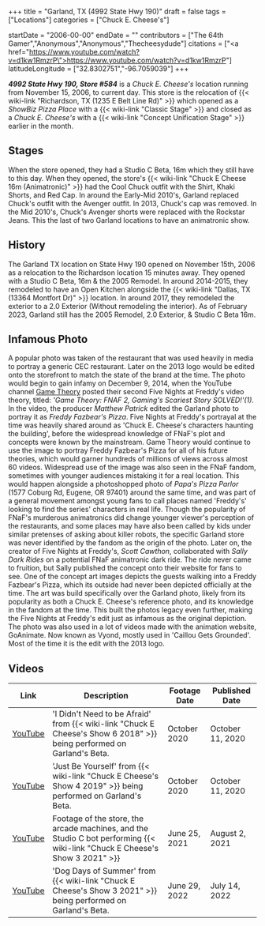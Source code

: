 +++
title = "Garland, TX (4992 State Hwy 190)"
draft = false
tags = ["Locations"]
categories = ["Chuck E. Cheese's"]


startDate = "2006-00-00"
endDate = ""
contributors = ["The 64th Gamer","Anonymous","Anonymous","Thecheesydude"]
citations = ["<a href=\"https://www.youtube.com/watch?v=d1kw1RmzrP\">https://www.youtube.com/watch?v=d1kw1RmzrP</a>"]
latitudeLongitude = ["32.8302751","-96.7059039"]
+++

***4992 State Hwy 190, Store #584*** is a *Chuck E. Cheese's* location running from November 15, 2006, to current day. This store is the relocation of {{< wiki-link "Richardson, TX (1235 E Belt Line Rd)" >}} which opened as a *ShowBiz Pizza Place* with a {{< wiki-link "Classic Stage" >}} and closed as a *Chuck E. Cheese's* with a {{< wiki-link "Concept Unification Stage" >}} earlier in the month.

## Stages

When the store opened, they had a Studio C Beta, 16m which they still have to this day. When they opened, the store's {{< wiki-link "Chuck E Cheese 16m (Animatronic)" >}} had the Cool Chuck outfit with the Shirt, Khaki Shorts, and Red Cap. In around the Early-Mid 2010's, Garland replaced Chuck's outfit with the Avenger outfit. In 2013, Chuck's cap was removed. In the Mid 2010's, Chuck's Avenger shorts were replaced with the Rockstar Jeans. This the last of two Garland locations to have an animatronic show.

## History

The Garland TX location on State Hwy 190 opened on November 15th, 2006 as a relocation to the Richardson location 15 minutes away. They opened with a Studio C Beta, 16m &amp; the 2005 Remodel. In around 2014-2015, they remodeled to have an Open Kitchen alongside the {{< wiki-link "Dallas, TX (13364 Montfort Dr)" >}} location. In around 2017, they remodeled the exterior to a 2.0 Exterior (Without remodeling the interior). As of February 2023, Garland still has the 2005 Remodel, 2.0 Exterior, &amp; Studio C Beta 16m.

## Infamous Photo

A popular photo was taken of the restaurant that was used heavily in media to portray a generic CEC restaurant. Later on the 2013 logo would be edited onto the storefront to match the state of the brand at the time. The photo would begin to gain infamy on December 9, 2014, when the YouTube channel [Game Theory](https://www.youtube.com/channel/UCo_IB5145EVNcf8hw1Kku7w) posted their second Five Nights at Freddy's video theory, titled: *'Game Theory: FNAF 2, Gaming's Scariest Story SOLVED!'(1)*. In the video, the producer *Matthew Patrick* edited the Garland photo to portray it as *Freddy Fazbear's Pizza*. Five Nights at Freddy's portrayal at the time was heavily shared around as 'Chuck E. Cheese's characters haunting the building', before the widespread knowledge of FNaF's plot and concepts were known by the mainstream. Game Theory would continue to use the image to portray Freddy Fazbear's Pizza for all of his future theories, which would garner hundreds of millions of views across almost 60 videos. Widespread use of the image was also seen in the FNaF fandom, sometimes with younger audiences mistaking it for a real location. This would happen alongside a photoshopped photo of *Papa's Pizza Parlor* (1577 Coburg Rd, Eugene, OR 97401) around the same time, and was part of a general movement amongst young fans to call places named 'Freddy's' looking to find the series' characters in real life. Though the popularity of FNaF's murderous animatronics did change younger viewer's perception of the restaurants, and some places may have also been called by kids under similar pretenses of asking about killer robots, the specific Garland store was never identified by the fandom as the origin of the photo. Later on, the creator of Five Nights at Freddy's, *Scott Cawthon*, collaborated with *Sally Dark Rides* on a potential FNaF animatronic dark ride. The ride never came to fruition, but Sally published the concept onto their website for fans to see. One of the concept art images depicts the guests walking into a Freddy Fazbear's Pizza, which its outside had never been depicted officially at the time. The art was build specifically over the Garland photo, likely from its popularity as both a Chuck E. Cheese's reference photo, and its knowledge in the fandom at the time. This built the photos legacy even further, making the Five Nights at Freddy's edit just as infamous as the original depiction. The photo was also used in a lot of videos made with the animation website, GoAnimate. Now known as Vyond, mostly used in 'Caillou Gets Grounded'. Most of the time it is the edit with the 2013 logo.

## Videos

| Link                                                   | Description                                                                                                                       | Footage Date  | Published Date   |
|--------------------------------------------------------|-----------------------------------------------------------------------------------------------------------------------------------|---------------|------------------|
| [YouTube](https://www.youtube.com/watch?v=1CC9aTZtZTo) | 'I Didn't Need to be Afraid' from {{< wiki-link "Chuck E Cheese's Show 6 2018" >}} being performed on Garland's Beta.       | October 2020  | October 11, 2020 |
| [YouTube](https://www.youtube.com/watch?v=DUlwZkfVvIE) | 'Just Be Yourself' from {{< wiki-link "Chuck E Cheese's Show 4 2019" >}} being performed on Garland's Beta.                 | October 2020  | October 11, 2020 |
| [YouTube](https://youtu.be/GVOK4hMill4)                | Footage of the store, the arcade machines, and the Studio C bot performing {{< wiki-link "Chuck E Cheese's Show 3 2021" >}} | June 25, 2021 | August 2, 2021   |
| [YouTube](https://www.youtube.com/watch?v=KIOvbJTSnFE) | 'Dog Days of Summer' from {{< wiki-link "Chuck E Cheese's Show 3 2021" >}} being performed on Garland's Beta.               | June 29, 2022 | July 14, 2022    |